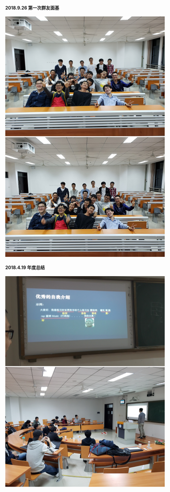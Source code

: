 #### 2018.9.26 第一次群友面基
![2018.9.26-1 第一次群友面基](/images/2018.9.26.jpg)
![2018.9.26-2 第一次群友面基](/images/2018.9.26-2.jpg)

#### 2018.4.19 年度总结

![2018.4.19-1 年度总结](/images/2019.4.19-1.jpg)
![2018.4.19-2 年度总结](/images/2019.4.19-2.jpg)